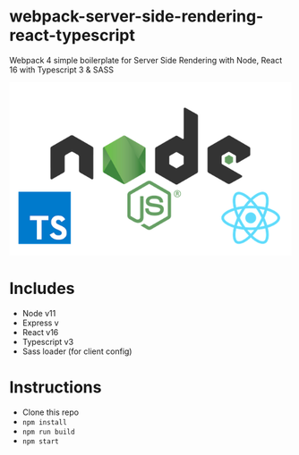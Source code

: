 # webpack-server-side-rendering-react-typescript

Webpack 4 simple boilerplate for Server Side Rendering with Node, React 16 with Typescript 3 & SASS

![Webpack simple](node-ts-react.png)

# Includes
- Node v11
- Express v
- React v16
- Typescript v3
- Sass loader (for client config)

# Instructions

- Clone this repo
- `npm install`
- `npm run build`
- `npm start`
